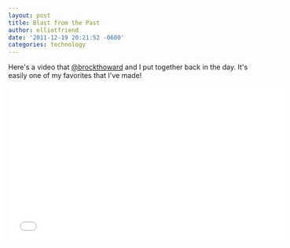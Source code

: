 ```yaml
---
layout: post
title: Blast from the Past
author: elliotfriend
date: '2011-12-19 20:21:52 -0600'
categories: technology
---
```

Here's a video that [@brockthoward](https://twitter.com/brockthoward)
and I put together back in the day. It's easily one of my favorites that
I've made!

<iframe width="560" height="315" src="//www.youtube.com/embed/bw9d2APczx8?rel=0"
frameborder="0" allowfullscreen></iframe>
